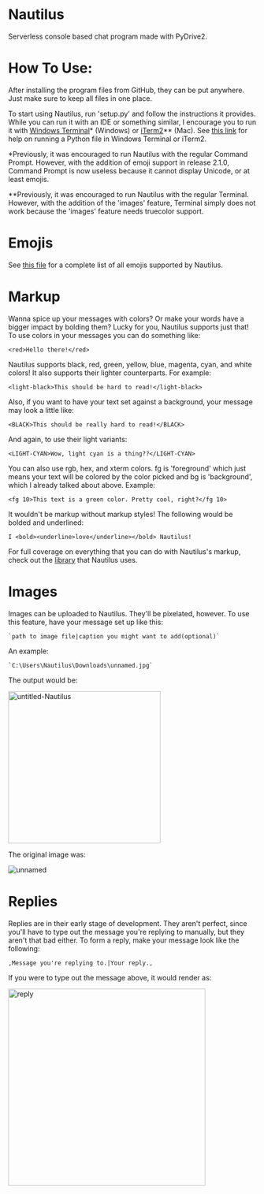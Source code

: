 # Nautilus
Serverless console based chat program made with PyDrive2.
# How To Use:
After installing the program files from GitHub, they can be put anywhere. Just make sure to keep all files in one place.
 
To start using Nautilus, run 'setup.py' and follow the instructions it provides. While you can run it with an IDE or something similar, I encourage you to run it with [Windows Terminal](https://github.com/microsoft/terminal#installing-and-running-windows-terminal)* (Windows) or [iTerm2](https://iterm2.com/)** (Mac). See [this link](https://www.wikihow.com/Open-a-Python-File#Using-Python-at-the-Command-Line) for help on running a Python file in Windows Terminal or iTerm2.

*Previously, it was encouraged to run Nautilus with the regular Command Prompt. However, with the addition of emoji support in release 2.1.0, Command Prompt is now useless because it cannot display Unicode, or at least emojis.

**Previously, it was encouraged to run Nautilus with the regular Terminal. However, with the addition of the 'images' feature, Terminal simply does not work because the 'images' feature needs truecolor support.

# Emojis
See [this file](https://github.com/literally1984/Nautilus/blob/main/emojis.md) for a complete list of all emojis supported by Nautilus.
 
# Markup
Wanna spice up your messages with colors? Or make your words have a bigger impact by bolding them? Lucky for you, Nautilus supports just that!
To use colors in your messages you can do something like:

```<red>Hello there!</red>```

Nautilus supports black, red, green, yellow, blue, magenta, cyan, and white colors! It also supports their lighter counterparts. For example:

```<light-black>This should be hard to read!</light-black>```

Also, if you want to have your text set against a background, your message may look a little like:

```<BLACK>This should be really hard to read!</BLACK>```

And again, to use their light variants:

```<LIGHT-CYAN>Wow, light cyan is a thing??</LIGHT-CYAN>```

You can also use rgb, hex, and xterm colors. fg is 'foreground' which just means your text will be colored by the color picked and bg is 'background', which I already talked about above. Example:

```<fg 10>This text is a green color. Pretty cool, right?</fg 10>```

It wouldn't be markup without markup styles! The following would be bolded and underlined:

```I <bold><underline>love</underline></bold> Nautilus!```

For full coverage on everything that you can do with Nautilus's markup, check out the [library](https://github.com/gvalkov/python-ansimarkup) that Nautilus uses.

# Images
Images can be uploaded to Nautilus. They'll be pixelated, however. To use this feature, have your message set up like this:

``` `path to image file|caption you might want to add(optional)` ```

An example:

``` `C:\Users\Nautilus\Downloads\unnamed.jpg` ```

The output would be:

<img width="309" alt="untitled-Nautilus" src="https://user-images.githubusercontent.com/85363779/128793102-e08ac61d-013c-4b9d-8af7-d1008f501bdd.PNG">
 
 The original image was:
 
![unnamed](https://user-images.githubusercontent.com/85363779/128643929-34220cc0-c1f2-4742-8196-97837f76323d.jpg)

# Replies
Replies are in their early stage of development. They aren't perfect, since you'll have to type out the message you're replying to manually, but they aren't that bad either.
To form a reply, make your message look like the following:

```,Message you're replying to.|Your reply.,```

If you were to type out the message above, it would render as:

<img width="400" alt="reply" src="https://user-images.githubusercontent.com/85363779/128943235-1445b2d2-6ba8-495b-8618-c192974c2de6.png">
